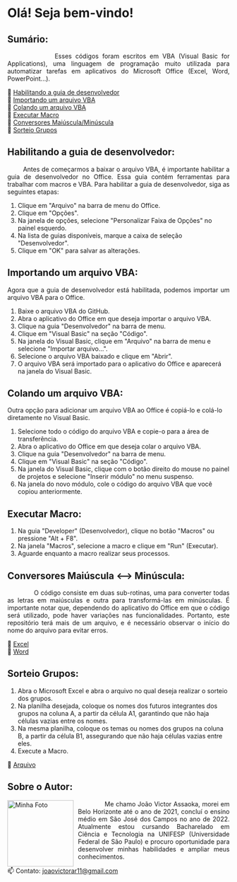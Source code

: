 # Olá! Seja bem-vindo!
## Sumário:
<p align="justify">
&nbsp;&nbsp;&nbsp;&nbsp;&nbsp;&nbsp;&nbsp;&nbsp;&nbsp;&nbsp;&nbsp;&nbsp;
Esses códigos foram escritos em VBA (Visual Basic for Applications), uma linguagem de programação muito utilizada para automatizar tarefas em aplicativos do Microsoft Office (Excel, Word, PowerPoint...).</p>

🔹 [Habilitando a guia de desenvolvedor](https://github.com/Assaoka/Kit-de-Ferramentas-VBA/blob/main/README.md#habilitando-a-guia-de-desenvolvedor)
<br>🔹 [Importando um arquivo VBA](https://github.com/Assaoka/Kit-de-Ferramentas-VBA/blob/main/README.md#importando-um-arquivo-vba)
<br>🔹 [Colando um arquivo VBA](https://github.com/Assaoka/Kit-de-Ferramentas-VBA/blob/main/README.md#colando-um-arquivo-vba)
<br>🔹 [Executar Macro](https://github.com/Assaoka/Kit-de-Ferramentas-VBA/blob/main/README.md#executar-macro)
<br>🔸 [Conversores Maiúscula/Minúscula](https://github.com/Assaoka/Kit-de-Ferramentas-VBA/blob/main/README.md#conversores-mai%C3%BAscula----min%C3%BAscula)
<br>🔸 [Sorteio Grupos](https://github.com/Assaoka/Kit-de-Ferramentas-VBA/blob/main/README.md#sorteio-grupos)



## Habilitando a guia de desenvolvedor:
<p align="justify">
&nbsp;&nbsp;&nbsp;&nbsp;&nbsp;&nbsp;&nbsp;
Antes de começarmos a baixar o arquivo VBA, é importante habilitar a guia de desenvolvedor no Office. Essa guia contém ferramentas para trabalhar com macros e VBA. Para habilitar a guia de desenvolvedor, siga as seguintes etapas:

1.  Clique em "Arquivo" na barra de menu do Office.
2.  Clique em "Opções".
3.  Na janela de opções, selecione "Personalizar Faixa de Opções" no painel esquerdo.
4.  Na lista de guias disponíveis, marque a caixa de seleção "Desenvolvedor".
5.  Clique em "OK" para salvar as alterações.
</p>



## Importando um arquivo VBA:
<p align="justify">
Agora que a guia de desenvolvedor está habilitada, podemos importar um arquivo VBA para o Office.

1.  Baixe o arquivo VBA do GitHub.
2.  Abra o aplicativo do Office em que deseja importar o arquivo VBA.
3.  Clique na guia "Desenvolvedor" na barra de menu.
4.  Clique em "Visual Basic" na seção "Código".
5.  Na janela do Visual Basic, clique em "Arquivo" na barra de menu e selecione "Importar arquivo...".
6.  Selecione o arquivo VBA baixado e clique em "Abrir".
7.  O arquivo VBA será importado para o aplicativo do Office e aparecerá na janela do Visual Basic.
    </p>



## Colando um arquivo VBA:
Outra opção para adicionar um arquivo VBA ao Office é copiá-lo e colá-lo diretamente no Visual Basic.
1.  Selecione todo o código do arquivo VBA e copie-o para a área de transferência.    
2.  Abra o aplicativo do Office em que deseja colar o arquivo VBA.
3.  Clique na guia "Desenvolvedor" na barra de menu.
4.  Clique em "Visual Basic" na seção "Código".
5.  Na janela do Visual Basic, clique com o botão direito do mouse no painel de projetos e selecione "Inserir módulo" no menu suspenso.
6.  Na janela do novo módulo, cole o código do arquivo VBA que você copiou anteriormente.



## Executar Macro:
1. Na guia "Developer" (Desenvolvedor), clique no botão "Macros" ou pressione "Alt + F8".
2. Na janela "Macros", selecione a macro e clique em "Run" (Executar).
3. Aguarde enquanto a macro realizar seus processos.



##  Conversores Maiúscula <--> Minúscula:
<p align="justify">
&nbsp;&nbsp;&nbsp;&nbsp;&nbsp;&nbsp;&nbsp;&nbsp;&nbsp;&nbsp;&nbsp;&nbsp;
O código consiste em duas sub-rotinas, uma para converter todas as letras em maiúsculas e outra para transformá-las em minúsculas. É importante notar que, dependendo do aplicativo do Office em que o código será utilizado, pode haver variações nas funcionalidades. Portanto, este repositório terá mais de um arquivo, e é necessário observar o início do nome do arquivo para evitar erros.</p>

🔹 [Excel](https://github.com/Assaoka/Conversor-MAIUSCULA-minuscula/blob/main/Excel-ConversorMaiusculaMinuscula.bas)
<br>🔹 [Word](https://github.com/Assaoka/Conversor-MAIUSCULA-minuscula/blob/main/Word-ConversorMaiusculaMinuscula.bas)



## Sorteio Grupos:
1. Abra o Microsoft Excel e abra o arquivo no qual deseja realizar o sorteio dos grupos.
2. Na planilha desejada, coloque os nomes dos futuros integrantes dos grupos na coluna A, a partir da célula A1, garantindo que não haja células vazias entre os nomes.
3. Na mesma planilha, coloque os temas ou nomes dos grupos na coluna B, a partir da célula B1, assegurando que não haja células vazias entre eles.
4. Execute a Macro.

🔹 [Arquivo](https://github.com/Assaoka/Kit-de-Ferramentas-VBA/edit/main/README.md#executar-macro)



##  Sobre o Autor:
<img src="https://avatars.githubusercontent.com/u/130188340?s=200&u=83c9d36fc760730d693236248c76d9464e4b92fc&v=4" alt="Minha Foto" align="left" width="150em" height="150em" style="margin-right: 10px">

<p align="justify">&nbsp;&nbsp;&nbsp;&nbsp;&nbsp;&nbsp;&nbsp;&nbsp;&nbsp;&nbsp;&nbsp;&nbsp; 
Me chamo João Victor Assaoka, morei em Belo Horizonte até o ano de 2021, concluí o ensino médio em São José dos Campos no ano de 2022. Atualmente estou cursando Bacharelado em Ciência e Tecnologia na UNIFESP (Universidade Federal de São Paulo) e procuro oportunidade para desenvolver minhas habilidades e ampliar meus conhecimentos.

📫 Contato: joaovictorar11@gmail.com
</p>

